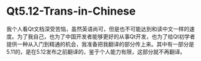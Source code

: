 # Qt5.12-Trans-in-Chinese
我个人看Qt文档深受苦恼，虽然英语尚可，但是也不可能达到和读中文一样的速度。为了我自己，也为了中国开发者能够更好的从事Qt开发，也为了给Qt初学者提供一种从入门到精通的机会，我准备把我翻译的部分传上来。其中有一部分是5.11的，是在5.12发布之前翻译的，鉴于个人能力有限，这部分就不再翻译。
